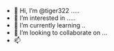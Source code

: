 - 👋 Hi, I’m @tiger322 .....
- 👀 I’m interested in .....
- 🌱 I’m currently learning ..
- 💞️ I’m looking to collaborate on ...
- 📫

  
<!---
tiger322/tiger322 is a ✨ special ✨ repository because its `README.md` (this file) appears on your GitHub profile.
You can click the Preview link to take a look at your changes.
--->
